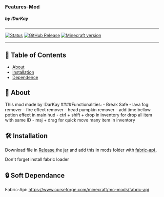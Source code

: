 <div aligne="center">
<h3>
Features-Mod
</h3>
<h5>
by IDarKay
</h5>
</div>

---
  [![Status](https://img.shields.io/badge/status-active-success.svg)]() 
  [![GitHub Release](https://img.shields.io/github/release/IDarKay/Features-mod.svg)](https://github.com/IDarKay/Features-mod/releases/latest)
  [![Minecraft version](https://img.shields.io/badge/Minecraft_version-1.16.1%2B-informational)](https://www.minecraft.net/fr-fr/store/minecraft-java-edition)
  
---

## 📝 Table of Contents
- [About](#about)
- [Installation](#instaltion)
- [Dependence](#dependence)

## 🧐 About <a name = "about"></a>

This mod made by IDarKay
####Functionalities: 
    - Break Safe
    - lava fog remover
    - fire effect remover
    - head pumpkin remover
    - add time bellow potion effect in main hud
    - ctrl + shift + drop in inventory for drop all item with same ID
    - maj + drag for quick move many item in inventory
    

## 🛠️ Installation <a name = "instaltion"></a>
     
Download file in <a href = "https://github.com/IDarKay/Features-mod/releases"> Release </a> the <a href = "https://github.com/IDarKay/Features-mod/releases/download/1.0.2/features-mod-1.0.2.jar"> jar</a>  and add this
in mods folder with <a href= "https://www.curseforge.com/minecraft/mc-mods/fabric-api"> fabric-api </a>.

Don't forget install fabric loader 

## 🔒 Soft Dependance <a name = "dependance"></a>

   Fabric-Api: https://www.curseforge.com/minecraft/mc-mods/fabric-api